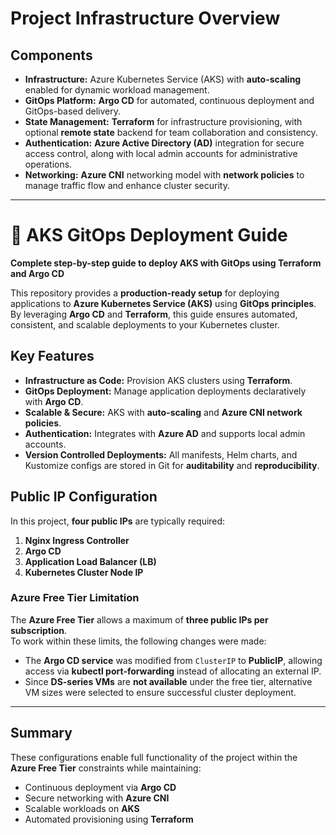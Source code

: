 # Project Infrastructure Overview

## Components

- **Infrastructure:** Azure Kubernetes Service (AKS) with **auto-scaling** enabled for dynamic workload management.  
- **GitOps Platform:** **Argo CD** for automated, continuous deployment and GitOps-based delivery.  
- **State Management:** **Terraform** for infrastructure provisioning, with optional **remote state** backend for team collaboration and consistency.  
- **Authentication:** **Azure Active Directory (AD)** integration for secure access control, along with local admin accounts for administrative operations.  
- **Networking:** **Azure CNI** networking model with **network policies** to manage traffic flow and enhance cluster security.  

---
# 🚀 AKS GitOps Deployment Guide

**Complete step-by-step guide to deploy AKS with GitOps using Terraform and Argo CD**

This repository provides a **production-ready setup** for deploying applications to **Azure Kubernetes Service (AKS)** using **GitOps principles**. By leveraging **Argo CD** and **Terraform**, this guide ensures automated, consistent, and scalable deployments to your Kubernetes cluster.  

## Key Features

- **Infrastructure as Code:** Provision AKS clusters using **Terraform**.  
- **GitOps Deployment:** Manage application deployments declaratively with **Argo CD**.  
- **Scalable & Secure:** AKS with **auto-scaling** and **Azure CNI network policies**.  
- **Authentication:** Integrates with **Azure AD** and supports local admin accounts.  
- **Version Controlled Deployments:** All manifests, Helm charts, and Kustomize configs are stored in Git for **auditability** and **reproducibility**.  


## Public IP Configuration

In this project, **four public IPs** are typically required:

1. **Nginx Ingress Controller**  
2. **Argo CD**  
3. **Application Load Balancer (LB)**  
4. **Kubernetes Cluster Node IP**

### Azure Free Tier Limitation

The **Azure Free Tier** allows a maximum of **three public IPs per subscription**.  
To work within these limits, the following changes were made:

- The **Argo CD service** was modified from `ClusterIP` to **PublicIP**, allowing access via **kubectl port-forwarding** instead of allocating an external IP.  
- Since **DS-series VMs** are **not available** under the free tier, alternative VM sizes were selected to ensure successful cluster deployment.  

---

## Summary

These configurations enable full functionality of the project within the **Azure Free Tier** constraints while maintaining:  
- Continuous deployment via **Argo CD**  
- Secure networking with **Azure CNI**  
- Scalable workloads on **AKS**  
- Automated provisioning using **Terraform**
